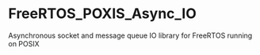 # FreeRTOS_POXIS_Async_IO
Asynchronous socket and message queue IO library for FreeRTOS running on POSIX
